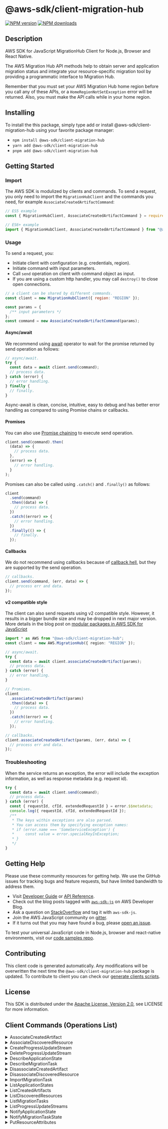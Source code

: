 <!-- generated file, do not edit directly -->

# @aws-sdk/client-migration-hub

[![NPM version](https://img.shields.io/npm/v/@aws-sdk/client-migration-hub/latest.svg)](https://www.npmjs.com/package/@aws-sdk/client-migration-hub)
[![NPM downloads](https://img.shields.io/npm/dm/@aws-sdk/client-migration-hub.svg)](https://www.npmjs.com/package/@aws-sdk/client-migration-hub)

## Description

AWS SDK for JavaScript MigrationHub Client for Node.js, Browser and React Native.

<p>The AWS Migration Hub API methods help to obtain server and application migration status
and integrate your resource-specific migration tool by providing a programmatic interface
to Migration Hub.</p>
<p>Remember that you must set your AWS Migration Hub home region before you call any of
these APIs, or a <code>HomeRegionNotSetException</code> error will be returned. Also, you
must make the API calls while in your home region.</p>

## Installing

To install the this package, simply type add or install @aws-sdk/client-migration-hub
using your favorite package manager:

- `npm install @aws-sdk/client-migration-hub`
- `yarn add @aws-sdk/client-migration-hub`
- `pnpm add @aws-sdk/client-migration-hub`

## Getting Started

### Import

The AWS SDK is modulized by clients and commands.
To send a request, you only need to import the `MigrationHubClient` and
the commands you need, for example `AssociateCreatedArtifactCommand`:

```js
// ES5 example
const { MigrationHubClient, AssociateCreatedArtifactCommand } = require("@aws-sdk/client-migration-hub");
```

```ts
// ES6+ example
import { MigrationHubClient, AssociateCreatedArtifactCommand } from "@aws-sdk/client-migration-hub";
```

### Usage

To send a request, you:

- Initiate client with configuration (e.g. credentials, region).
- Initiate command with input parameters.
- Call `send` operation on client with command object as input.
- If you are using a custom http handler, you may call `destroy()` to close open connections.

```js
// a client can be shared by different commands.
const client = new MigrationHubClient({ region: "REGION" });

const params = {
  /** input parameters */
};
const command = new AssociateCreatedArtifactCommand(params);
```

#### Async/await

We recommend using [await](https://developer.mozilla.org/en-US/docs/Web/JavaScript/Reference/Operators/await)
operator to wait for the promise returned by send operation as follows:

```js
// async/await.
try {
  const data = await client.send(command);
  // process data.
} catch (error) {
  // error handling.
} finally {
  // finally.
}
```

Async-await is clean, concise, intuitive, easy to debug and has better error handling
as compared to using Promise chains or callbacks.

#### Promises

You can also use [Promise chaining](https://developer.mozilla.org/en-US/docs/Web/JavaScript/Guide/Using_promises#chaining)
to execute send operation.

```js
client.send(command).then(
  (data) => {
    // process data.
  },
  (error) => {
    // error handling.
  }
);
```

Promises can also be called using `.catch()` and `.finally()` as follows:

```js
client
  .send(command)
  .then((data) => {
    // process data.
  })
  .catch((error) => {
    // error handling.
  })
  .finally(() => {
    // finally.
  });
```

#### Callbacks

We do not recommend using callbacks because of [callback hell](http://callbackhell.com/),
but they are supported by the send operation.

```js
// callbacks.
client.send(command, (err, data) => {
  // process err and data.
});
```

#### v2 compatible style

The client can also send requests using v2 compatible style.
However, it results in a bigger bundle size and may be dropped in next major version. More details in the blog post
on [modular packages in AWS SDK for JavaScript](https://aws.amazon.com/blogs/developer/modular-packages-in-aws-sdk-for-javascript/)

```ts
import * as AWS from "@aws-sdk/client-migration-hub";
const client = new AWS.MigrationHub({ region: "REGION" });

// async/await.
try {
  const data = await client.associateCreatedArtifact(params);
  // process data.
} catch (error) {
  // error handling.
}

// Promises.
client
  .associateCreatedArtifact(params)
  .then((data) => {
    // process data.
  })
  .catch((error) => {
    // error handling.
  });

// callbacks.
client.associateCreatedArtifact(params, (err, data) => {
  // process err and data.
});
```

### Troubleshooting

When the service returns an exception, the error will include the exception information,
as well as response metadata (e.g. request id).

```js
try {
  const data = await client.send(command);
  // process data.
} catch (error) {
  const { requestId, cfId, extendedRequestId } = error.$$metadata;
  console.log({ requestId, cfId, extendedRequestId });
  /**
   * The keys within exceptions are also parsed.
   * You can access them by specifying exception names:
   * if (error.name === 'SomeServiceException') {
   *     const value = error.specialKeyInException;
   * }
   */
}
```

## Getting Help

Please use these community resources for getting help.
We use the GitHub issues for tracking bugs and feature requests, but have limited bandwidth to address them.

- Visit [Developer Guide](https://docs.aws.amazon.com/sdk-for-javascript/v3/developer-guide/welcome.html)
  or [API Reference](https://docs.aws.amazon.com/AWSJavaScriptSDK/v3/latest/index.html).
- Check out the blog posts tagged with [`aws-sdk-js`](https://aws.amazon.com/blogs/developer/tag/aws-sdk-js/)
  on AWS Developer Blog.
- Ask a question on [StackOverflow](https://stackoverflow.com/questions/tagged/aws-sdk-js) and tag it with `aws-sdk-js`.
- Join the AWS JavaScript community on [gitter](https://gitter.im/aws/aws-sdk-js-v3).
- If it turns out that you may have found a bug, please [open an issue](https://github.com/aws/aws-sdk-js-v3/issues/new/choose).

To test your universal JavaScript code in Node.js, browser and react-native environments,
visit our [code samples repo](https://github.com/aws-samples/aws-sdk-js-tests).

## Contributing

This client code is generated automatically. Any modifications will be overwritten the next time the `@aws-sdk/client-migration-hub` package is updated.
To contribute to client you can check our [generate clients scripts](https://github.com/aws/aws-sdk-js-v3/tree/main/scripts/generate-clients).

## License

This SDK is distributed under the
[Apache License, Version 2.0](http://www.apache.org/licenses/LICENSE-2.0),
see LICENSE for more information.

## Client Commands (Operations List)

<details>
<summary>
AssociateCreatedArtifact
</summary>

[Command API Reference](https://docs.aws.amazon.com/AWSJavaScriptSDK/v3/latest/clients/client-migration-hub/classes/associatecreatedartifactcommand.html) / [Input](https://docs.aws.amazon.com/AWSJavaScriptSDK/v3/latest/clients/client-migration-hub/interfaces/associatecreatedartifactcommandinput.html) / [Output](https://docs.aws.amazon.com/AWSJavaScriptSDK/v3/latest/clients/client-migration-hub/interfaces/associatecreatedartifactcommandoutput.html)

</details>
<details>
<summary>
AssociateDiscoveredResource
</summary>

[Command API Reference](https://docs.aws.amazon.com/AWSJavaScriptSDK/v3/latest/clients/client-migration-hub/classes/associatediscoveredresourcecommand.html) / [Input](https://docs.aws.amazon.com/AWSJavaScriptSDK/v3/latest/clients/client-migration-hub/interfaces/associatediscoveredresourcecommandinput.html) / [Output](https://docs.aws.amazon.com/AWSJavaScriptSDK/v3/latest/clients/client-migration-hub/interfaces/associatediscoveredresourcecommandoutput.html)

</details>
<details>
<summary>
CreateProgressUpdateStream
</summary>

[Command API Reference](https://docs.aws.amazon.com/AWSJavaScriptSDK/v3/latest/clients/client-migration-hub/classes/createprogressupdatestreamcommand.html) / [Input](https://docs.aws.amazon.com/AWSJavaScriptSDK/v3/latest/clients/client-migration-hub/interfaces/createprogressupdatestreamcommandinput.html) / [Output](https://docs.aws.amazon.com/AWSJavaScriptSDK/v3/latest/clients/client-migration-hub/interfaces/createprogressupdatestreamcommandoutput.html)

</details>
<details>
<summary>
DeleteProgressUpdateStream
</summary>

[Command API Reference](https://docs.aws.amazon.com/AWSJavaScriptSDK/v3/latest/clients/client-migration-hub/classes/deleteprogressupdatestreamcommand.html) / [Input](https://docs.aws.amazon.com/AWSJavaScriptSDK/v3/latest/clients/client-migration-hub/interfaces/deleteprogressupdatestreamcommandinput.html) / [Output](https://docs.aws.amazon.com/AWSJavaScriptSDK/v3/latest/clients/client-migration-hub/interfaces/deleteprogressupdatestreamcommandoutput.html)

</details>
<details>
<summary>
DescribeApplicationState
</summary>

[Command API Reference](https://docs.aws.amazon.com/AWSJavaScriptSDK/v3/latest/clients/client-migration-hub/classes/describeapplicationstatecommand.html) / [Input](https://docs.aws.amazon.com/AWSJavaScriptSDK/v3/latest/clients/client-migration-hub/interfaces/describeapplicationstatecommandinput.html) / [Output](https://docs.aws.amazon.com/AWSJavaScriptSDK/v3/latest/clients/client-migration-hub/interfaces/describeapplicationstatecommandoutput.html)

</details>
<details>
<summary>
DescribeMigrationTask
</summary>

[Command API Reference](https://docs.aws.amazon.com/AWSJavaScriptSDK/v3/latest/clients/client-migration-hub/classes/describemigrationtaskcommand.html) / [Input](https://docs.aws.amazon.com/AWSJavaScriptSDK/v3/latest/clients/client-migration-hub/interfaces/describemigrationtaskcommandinput.html) / [Output](https://docs.aws.amazon.com/AWSJavaScriptSDK/v3/latest/clients/client-migration-hub/interfaces/describemigrationtaskcommandoutput.html)

</details>
<details>
<summary>
DisassociateCreatedArtifact
</summary>

[Command API Reference](https://docs.aws.amazon.com/AWSJavaScriptSDK/v3/latest/clients/client-migration-hub/classes/disassociatecreatedartifactcommand.html) / [Input](https://docs.aws.amazon.com/AWSJavaScriptSDK/v3/latest/clients/client-migration-hub/interfaces/disassociatecreatedartifactcommandinput.html) / [Output](https://docs.aws.amazon.com/AWSJavaScriptSDK/v3/latest/clients/client-migration-hub/interfaces/disassociatecreatedartifactcommandoutput.html)

</details>
<details>
<summary>
DisassociateDiscoveredResource
</summary>

[Command API Reference](https://docs.aws.amazon.com/AWSJavaScriptSDK/v3/latest/clients/client-migration-hub/classes/disassociatediscoveredresourcecommand.html) / [Input](https://docs.aws.amazon.com/AWSJavaScriptSDK/v3/latest/clients/client-migration-hub/interfaces/disassociatediscoveredresourcecommandinput.html) / [Output](https://docs.aws.amazon.com/AWSJavaScriptSDK/v3/latest/clients/client-migration-hub/interfaces/disassociatediscoveredresourcecommandoutput.html)

</details>
<details>
<summary>
ImportMigrationTask
</summary>

[Command API Reference](https://docs.aws.amazon.com/AWSJavaScriptSDK/v3/latest/clients/client-migration-hub/classes/importmigrationtaskcommand.html) / [Input](https://docs.aws.amazon.com/AWSJavaScriptSDK/v3/latest/clients/client-migration-hub/interfaces/importmigrationtaskcommandinput.html) / [Output](https://docs.aws.amazon.com/AWSJavaScriptSDK/v3/latest/clients/client-migration-hub/interfaces/importmigrationtaskcommandoutput.html)

</details>
<details>
<summary>
ListApplicationStates
</summary>

[Command API Reference](https://docs.aws.amazon.com/AWSJavaScriptSDK/v3/latest/clients/client-migration-hub/classes/listapplicationstatescommand.html) / [Input](https://docs.aws.amazon.com/AWSJavaScriptSDK/v3/latest/clients/client-migration-hub/interfaces/listapplicationstatescommandinput.html) / [Output](https://docs.aws.amazon.com/AWSJavaScriptSDK/v3/latest/clients/client-migration-hub/interfaces/listapplicationstatescommandoutput.html)

</details>
<details>
<summary>
ListCreatedArtifacts
</summary>

[Command API Reference](https://docs.aws.amazon.com/AWSJavaScriptSDK/v3/latest/clients/client-migration-hub/classes/listcreatedartifactscommand.html) / [Input](https://docs.aws.amazon.com/AWSJavaScriptSDK/v3/latest/clients/client-migration-hub/interfaces/listcreatedartifactscommandinput.html) / [Output](https://docs.aws.amazon.com/AWSJavaScriptSDK/v3/latest/clients/client-migration-hub/interfaces/listcreatedartifactscommandoutput.html)

</details>
<details>
<summary>
ListDiscoveredResources
</summary>

[Command API Reference](https://docs.aws.amazon.com/AWSJavaScriptSDK/v3/latest/clients/client-migration-hub/classes/listdiscoveredresourcescommand.html) / [Input](https://docs.aws.amazon.com/AWSJavaScriptSDK/v3/latest/clients/client-migration-hub/interfaces/listdiscoveredresourcescommandinput.html) / [Output](https://docs.aws.amazon.com/AWSJavaScriptSDK/v3/latest/clients/client-migration-hub/interfaces/listdiscoveredresourcescommandoutput.html)

</details>
<details>
<summary>
ListMigrationTasks
</summary>

[Command API Reference](https://docs.aws.amazon.com/AWSJavaScriptSDK/v3/latest/clients/client-migration-hub/classes/listmigrationtaskscommand.html) / [Input](https://docs.aws.amazon.com/AWSJavaScriptSDK/v3/latest/clients/client-migration-hub/interfaces/listmigrationtaskscommandinput.html) / [Output](https://docs.aws.amazon.com/AWSJavaScriptSDK/v3/latest/clients/client-migration-hub/interfaces/listmigrationtaskscommandoutput.html)

</details>
<details>
<summary>
ListProgressUpdateStreams
</summary>

[Command API Reference](https://docs.aws.amazon.com/AWSJavaScriptSDK/v3/latest/clients/client-migration-hub/classes/listprogressupdatestreamscommand.html) / [Input](https://docs.aws.amazon.com/AWSJavaScriptSDK/v3/latest/clients/client-migration-hub/interfaces/listprogressupdatestreamscommandinput.html) / [Output](https://docs.aws.amazon.com/AWSJavaScriptSDK/v3/latest/clients/client-migration-hub/interfaces/listprogressupdatestreamscommandoutput.html)

</details>
<details>
<summary>
NotifyApplicationState
</summary>

[Command API Reference](https://docs.aws.amazon.com/AWSJavaScriptSDK/v3/latest/clients/client-migration-hub/classes/notifyapplicationstatecommand.html) / [Input](https://docs.aws.amazon.com/AWSJavaScriptSDK/v3/latest/clients/client-migration-hub/interfaces/notifyapplicationstatecommandinput.html) / [Output](https://docs.aws.amazon.com/AWSJavaScriptSDK/v3/latest/clients/client-migration-hub/interfaces/notifyapplicationstatecommandoutput.html)

</details>
<details>
<summary>
NotifyMigrationTaskState
</summary>

[Command API Reference](https://docs.aws.amazon.com/AWSJavaScriptSDK/v3/latest/clients/client-migration-hub/classes/notifymigrationtaskstatecommand.html) / [Input](https://docs.aws.amazon.com/AWSJavaScriptSDK/v3/latest/clients/client-migration-hub/interfaces/notifymigrationtaskstatecommandinput.html) / [Output](https://docs.aws.amazon.com/AWSJavaScriptSDK/v3/latest/clients/client-migration-hub/interfaces/notifymigrationtaskstatecommandoutput.html)

</details>
<details>
<summary>
PutResourceAttributes
</summary>

[Command API Reference](https://docs.aws.amazon.com/AWSJavaScriptSDK/v3/latest/clients/client-migration-hub/classes/putresourceattributescommand.html) / [Input](https://docs.aws.amazon.com/AWSJavaScriptSDK/v3/latest/clients/client-migration-hub/interfaces/putresourceattributescommandinput.html) / [Output](https://docs.aws.amazon.com/AWSJavaScriptSDK/v3/latest/clients/client-migration-hub/interfaces/putresourceattributescommandoutput.html)

</details>
